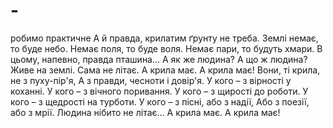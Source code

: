 # -
робимо практичне
А й правда, крилатим ґрунту не треба.
Землі немає, то буде небо.
Немає поля, то буде воля.
Немає пари, то будуть хмари.
В цьому, напевно, правда пташина…
А як же людина? А що ж людина?
Живе на землі. Сама не літає.
А крила має. А крила має!
Вони, ті крила, не з пуху-пір'я,
А з правди, чесноти і довір'я.
У кого – з вірності у коханні.
У кого – з вічного поривання.
У кого – з щирості до роботи.
У кого – з щедрості на турботи.
У кого – з пісні, або з надії,
Або з поезії, або з мрії.
Людина нібито не літає…
А крила має. А крила має!
